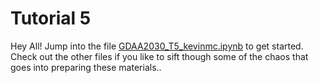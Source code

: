 # Tutorial 5

Hey All! Jump into the file [GDAA2030_T5_kevinmc.ipynb](https://github.com/NSCC-COGS/GDAA2030/blob/master/tutorial5/kevinkmcguigan/GDAA2030_T5_kevinmc.ipynb)  to get started. Check out the other files if you like to sift though some of the chaos that goes into preparing these materials.. 
